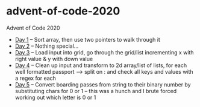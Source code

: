 # advent-of-code-2020

Advent of Code 2020

- [Day 1](https://adventofcode.com/2020/day/1) – Sort array, then use two pointers to walk through it
- [Day 2](https://adventofcode.com/2020/day/2) – Nothing special...
- [Day 3](https://adventofcode.com/2020/day/3) – Load input into grid, go through the grid/list incrementing x with right value & y with down value
- [Day 4](https://adventofcode.com/2020/day/4) – Clean up input and transform to 2d array/list of lists, for each well formatted passport –> split on : and check all keys and values with a regex for each
- [Day 5](https://adventofcode.com/2020/day/5) – Convert boarding passes from string to their binary number by substituting chars for 0 or 1 – this was a hunch and I brute forced working out which letter is 0 or 1
